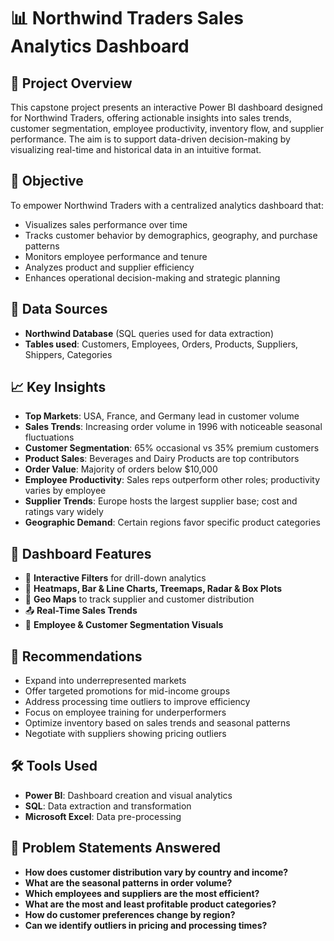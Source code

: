

# 📊 Northwind Traders Sales Analytics Dashboard

## 📌 Project Overview

This capstone project presents an interactive Power BI dashboard designed for Northwind Traders, offering actionable insights into sales trends, customer segmentation, employee productivity, inventory flow, and supplier performance. The aim is to support data-driven decision-making by visualizing real-time and historical data in an intuitive format.

## 🎯 Objective

To empower Northwind Traders with a centralized analytics dashboard that:

* Visualizes sales performance over time
* Tracks customer behavior by demographics, geography, and purchase patterns
* Monitors employee performance and tenure
* Analyzes product and supplier efficiency
* Enhances operational decision-making and strategic planning

## 📂 Data Sources

* **Northwind Database** (SQL queries used for data extraction)
* **Tables used**: Customers, Employees, Orders, Products, Suppliers, Shippers, Categories

## 📈 Key Insights

* **Top Markets**: USA, France, and Germany lead in customer volume
* **Sales Trends**: Increasing order volume in 1996 with noticeable seasonal fluctuations
* **Customer Segmentation**: 65% occasional vs 35% premium customers
* **Product Sales**: Beverages and Dairy Products are top contributors
* **Order Value**: Majority of orders below \$10,000
* **Employee Productivity**: Sales reps outperform other roles; productivity varies by employee
* **Supplier Trends**: Europe hosts the largest supplier base; cost and ratings vary widely
* **Geographic Demand**: Certain regions favor specific product categories

## 📌 Dashboard Features

* 🔎 **Interactive Filters** for drill-down analytics
* 🧭 **Heatmaps, Bar & Line Charts, Treemaps, Radar & Box Plots**
* 📍 **Geo Maps** to track supplier and customer distribution
* 📤 **Real-Time Sales Trends**
* 👤 **Employee & Customer Segmentation Visuals**

## 🧠 Recommendations

* Expand into underrepresented markets
* Offer targeted promotions for mid-income groups
* Address processing time outliers to improve efficiency
* Focus on employee training for underperformers
* Optimize inventory based on sales trends and seasonal patterns
* Negotiate with suppliers showing pricing outliers

## 🛠️ Tools Used

* **Power BI**: Dashboard creation and visual analytics
* **SQL**: Data extraction and transformation
* **Microsoft Excel**: Data pre-processing

## 📌 Problem Statements Answered

* **How does customer distribution vary by country and income?**
* **What are the seasonal patterns in order volume?**
* **Which employees and suppliers are the most efficient?**
* **What are the most and least profitable product categories?**
* **How do customer preferences change by region?**
* **Can we identify outliers in pricing and processing times?**




